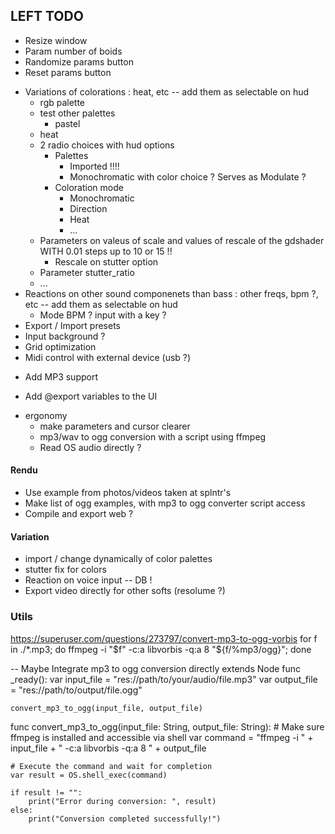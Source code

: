 ## LEFT TODO

+ Resize window
+ Param number of boids
+ Randomize params button
+ Reset params button
- Variations of colorations : heat, etc -- add them as selectable on hud
    + rgb palette
    + test other palettes
        + pastel
    + heat      
    + 2 radio choices with hud options
        + Palettes
            - Imported !!!!
            - Monochromatic with color choice ? Serves as Modulate ?
        + Coloration mode
            + Monochromatic
            + Direction
            + Heat
            + ...
    - Parameters on valeus of scale and values of rescale of the gdshader WITH 0.01 steps up to 10 or 15 !!
        - Rescale on stutter option
    - Parameter stutter_ratio
    - ...
- Reactions on other sound componenets than bass : other freqs, bpm ?, etc -- add them as selectable on hud
    - Mode BPM ? input with a key ?
- Export / Import presets
- Input background ?
- Grid optimization
- Midi control with external device (usb ?)
* Add MP3 support
+ Add @export variables to the UI


- ergonomy
    - make parameters and cursor clearer 
    - mp3/wav to ogg conversion with a script using ffmpeg
    - Read OS audio directly ?

#### Rendu

- Use example from photos/videos taken at splntr's
- Make list of ogg examples, with mp3 to ogg converter script access
- Compile and export web ?

#### Variation
- import / change dynamically of color palettes
- stutter fix for colors
- Reaction on voice input -- DB !
- Export video directly for other softs (resolume ?)


### Utils
https://superuser.com/questions/273797/convert-mp3-to-ogg-vorbis
for f in ./*.mp3; do ffmpeg -i "$f" -c:a libvorbis -q:a 8 "${f/%mp3/ogg}"; done

-- Maybe Integrate mp3 to ogg conversion directly
extends Node
func _ready():
    var input_file = "res://path/to/your/audio/file.mp3"
    var output_file = "res://path/to/output/file.ogg"

    convert_mp3_to_ogg(input_file, output_file)

func convert_mp3_to_ogg(input_file: String, output_file: String):
    # Make sure ffmpeg is installed and accessible via shell
    var command = "ffmpeg -i " + input_file + " -c:a libvorbis -q:a 8 " + output_file
    
    # Execute the command and wait for completion
    var result = OS.shell_exec(command)

    if result != "":
        print("Error during conversion: ", result)
    else:
        print("Conversion completed successfully!")